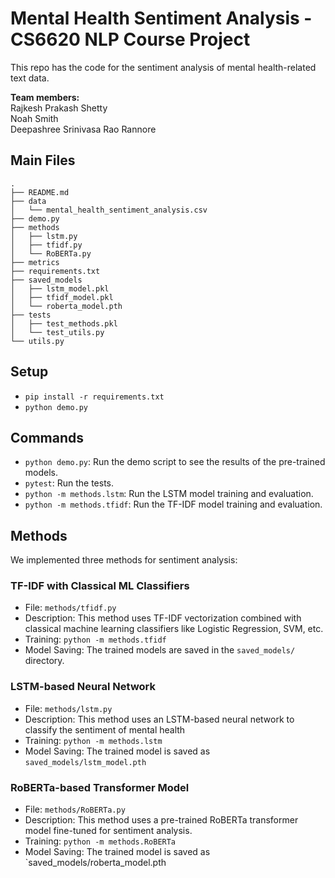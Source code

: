 # Mental Health Sentiment Analysis - CS6620 NLP Course Project
This repo has the code for the sentiment analysis of mental health-related text data.  

**Team members:**  
Rajkesh Prakash Shetty  
Noah Smith  
Deepashree Srinivasa Rao Rannore  

## Main Files
```
.
├── README.md
├── data
│   └── mental_health_sentiment_analysis.csv
├── demo.py
├── methods
│   ├── lstm.py
│   ├── tfidf.py
│   └── RoBERTa.py
├── metrics
├── requirements.txt
├── saved_models
│   ├── lstm_model.pkl
│   ├── tfidf_model.pkl
│   └── roberta_model.pth
├── tests
│   ├── test_methods.pkl
│   └── test_utils.py
└── utils.py
```

## Setup
- `pip install -r requirements.txt`
- `python demo.py`

## Commands
- `python demo.py`: Run the demo script to see the results of the pre-trained models.
- `pytest`: Run the tests.
- `python -m methods.lstm`: Run the LSTM model training and evaluation.
- `python -m methods.tfidf`: Run the TF-IDF model training and evaluation.


## Methods
We implemented three methods for sentiment analysis:

### TF-IDF with Classical ML Classifiers
- File: `methods/tfidf.py`
- Description: This method uses TF-IDF vectorization combined with classical machine learning classifiers like Logistic Regression, SVM, etc.
- Training: `python -m methods.tfidf`
- Model Saving: The trained models are saved in the `saved_models/` directory.

### LSTM-based Neural Network
- File: `methods/lstm.py`
- Description: This method uses an LSTM-based neural network to classify the sentiment of mental health
- Training: `python -m methods.lstm`
- Model Saving: The trained model is saved as `saved_models/lstm_model.pth`

### RoBERTa-based Transformer Model
- File: `methods/RoBERTa.py`
- Description: This method uses a pre-trained RoBERTa transformer model fine-tuned for sentiment analysis.
- Training: `python -m methods.RoBERTa`
- Model Saving: The trained model is saved as `saved_models/roberta_model.pth

